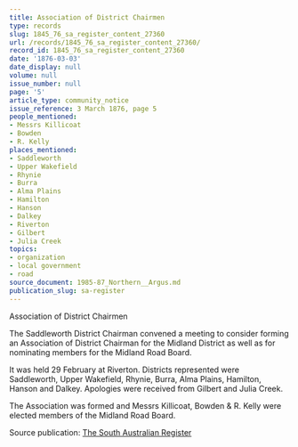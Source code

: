 ```yaml
---
title: Association of District Chairmen
type: records
slug: 1845_76_sa_register_content_27360
url: /records/1845_76_sa_register_content_27360/
record_id: 1845_76_sa_register_content_27360
date: '1876-03-03'
date_display: null
volume: null
issue_number: null
page: '5'
article_type: community_notice
issue_reference: 3 March 1876, page 5
people_mentioned:
- Messrs Killicoat
- Bowden
- R. Kelly
places_mentioned:
- Saddleworth
- Upper Wakefield
- Rhynie
- Burra
- Alma Plains
- Hamilton
- Hanson
- Dalkey
- Riverton
- Gilbert
- Julia Creek
topics:
- organization
- local government
- road
source_document: 1985-87_Northern__Argus.md
publication_slug: sa-register
---
```


Association of District Chairmen

The Saddleworth District Chairman convened a meeting to consider forming an Association of District Chairman for the Midland District as well as for nominating members for the Midland Road Board.

It was held 29 February at Riverton.  Districts represented were Saddleworth, Upper Wakefield, Rhynie, Burra, Alma Plains, Hamilton, Hanson and Dalkey.  Apologies were received from Gilbert and Julia Creek.

The Association was formed and Messrs Killicoat, Bowden & R. Kelly were elected members of the Midland Road Board.

Source publication: [The South Australian Register](/publications/sa-register/)
